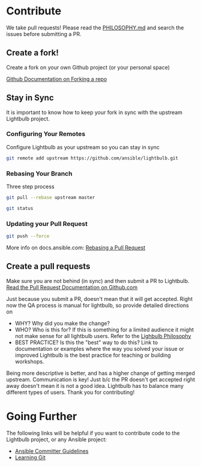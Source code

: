 # Contribute
We take pull requests!  Please read the [PHILOSOPHY.md](PHILOSOPHY.md) and search the issues before submitting a PR.

## Create a fork!
Create a fork on your own Github project (or your personal space)

[Github Documentation on Forking a repo](https://help.github.com/articles/fork-a-repo/)

## Stay in Sync
It is important to know how to keep your fork in sync with the upstream Lightbulb project.

### Configuring Your Remotes
Configure Lightbulb as your upstream so you can stay in sync

```bash
git remote add upstream https://github.com/ansible/lightbulb.git
```

### Rebasing Your Branch
Three step process

```bash
git pull --rebase upstream master
```

```bash
git status
```

### Updating your Pull Request
```bash
git push --force
```

More info on docs.ansible.com: [Rebasing a Pull Request](http://docs.ansible.com/ansible/latest/dev_guide/developing_rebasing.html)

## Create a pull requests

Make sure you are not behind (in sync) and then submit a PR to Lightbulb.  
[Read the Pull Request Documentation on Github.com](https://help.github.com/articles/creating-a-pull-request/)

Just because you submit a PR, doesn't mean that it will get accepted.  Right now the QA process is manual for lightbulb, so provide detailed directions on

 - WHY? Why did you make the change?
 - WHO? Who is this for?  If this is something for a limited audience it might not make sense for all lightbulb users.  Refer to the [Lighbulb Philosophy](PHILOSOPHY.md)
 - BEST PRACTICE?  Is this the "best" way to do this?  Link to documentation or examples where the way you solved your issue or improved Lightbulb is the best practice for teaching or building workshops.

Being more descriptive is better, and has a higher change of getting merged upstream.  Communication is key!  Just b/c the PR doesn't get accepted right away doesn't mean it is not a good idea.  Lightbulb has to balance many different types of users.  Thank you for contributing!

# Going Further
The following links will be helpful if you want to contribute code to the Lightbulb project, or any Ansible project:
- [Ansible Committer Guidelines](http://docs.ansible.com/ansible/latest/committer_guidelines.html)
- [Learning Git](https://git-scm.com/book/en/v2)
